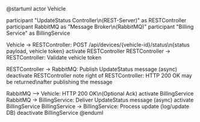 @startuml
actor Vehicle

participant "UpdateStatus Controller\n(REST-Server)" as RESTController
participant RabbitMQ as "Message Broker\n(RabbitMQ)"
participant "Billing Service" as BillingService

Vehicle -> RESTController: POST /api/devices/{vehicle-id}/status\n{status payload, vehicle token}
activate RESTController
RESTController -> RESTController: Validate vehicle token

RESTController -> RabbitMQ: Publish UpdateStatus message (async)
deactivate RESTController
note right of RESTController: HTTP 200 OK may be returned\nafter publishing the message

RabbitMQ --> Vehicle: HTTP 200 OK\n(Optional Ack)
activate BillingService
RabbitMQ -> BillingService: Deliver UpdateStatus message (async)
activate BillingService
BillingService -> BillingService: Process update (log/update DB)
deactivate BillingService
@enduml
